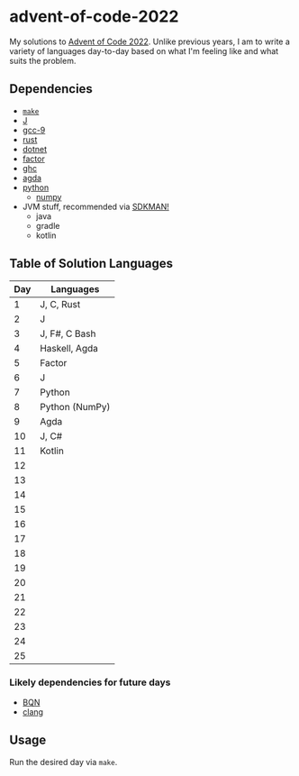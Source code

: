 # advent-of-code-2022

My solutions to [Advent of Code 2022](https://adventofcode.com/2022/).
Unlike previous years, I am to write a variety of languages day-to-day based on what I'm feeling like and what suits the problem.

## Dependencies

- [`make`](https://www.gnu.org/software/make/)
- [J](https://www.jsoftware.com)
- [gcc-9](https://gcc.gnu.org/)
- [rust](https://www.rust-lang.org/)
- [dotnet](https://dotnet.microsoft.com/en-us/)
- [factor](https://factorcode.org/)
- [ghc](https://www.haskell.org/ghcup/)
- [agda](https://wiki.portal.chalmers.se/agda/pmwiki.php)
- [python](https://www.python.org/)
    - [numpy](https://numpy.org/)
- JVM stuff, recommended via [SDKMAN!](https://sdkman.io/)
    - java
    - gradle
    - kotlin

## Table of Solution Languages

| Day | Languages      |
| --- | -------------- |
|   1 | J, C, Rust     |
|   2 | J              |
|   3 | J, F#, C Bash  |
|   4 | Haskell, Agda  |
|   5 | Factor         |
|   6 | J              |
|   7 | Python         |
|   8 | Python (NumPy) |
|   9 | Agda           |
|  10 | J, C#          |
|  11 | Kotlin         |
|  12 |                |
|  13 |                |
|  14 |                |
|  15 |                |
|  16 |                |
|  17 |                |
|  18 |                |
|  19 |                |
|  20 |                |
|  21 |                |
|  22 |                |
|  23 |                |
|  24 |                |
|  25 |                |


### Likely dependencies for future days

- [BQN](https://mlochbaum.github.io/BQN/)
- [clang](https://clang.llvm.org/)

## Usage

Run the desired day via `make`.

